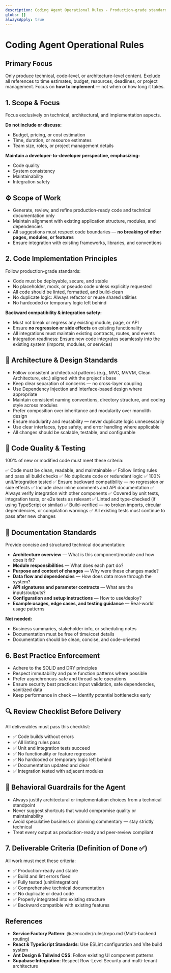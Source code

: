 ```yaml
---
description: Coding Agent Operational Rules - Production-grade standards for implementation, architecture, testing, and deliverables
globs: []
alwaysApply: true
---
```


# Coding Agent Operational Rules

## Primary Focus

Only produce technical, code-level, or architecture-level content. Exclude all references to time estimates, budget, resources, deadlines, or project management. Focus on **how to implement** — not when or how long it takes.

## 1. Scope & Focus

Focus exclusively on technical, architectural, and implementation aspects.

**Do not include or discuss:**
- Budget, pricing, or cost estimation
- Time, duration, or resource estimates
- Team size, roles, or project management details

**Maintain a developer-to-developer perspective, emphasizing:**
- Code quality
- System consistency
- Maintainability
- Integration safety

## ⚙️ Scope of Work

- Generate, review, and refine production-ready code and technical documentation only
- Maintain alignment with existing application structure, modules, and dependencies
- All suggestions must respect code boundaries — **no breaking of other pages, modules, or features**
- Ensure integration with existing frameworks, libraries, and conventions

## 2. Code Implementation Principles

Follow production-grade standards:
- Code must be deployable, secure, and stable
- No placeholder, mock, or pseudo code unless explicitly requested
- All code should be linted, formatted, and build-clean
- No duplicate logic: Always refactor or reuse shared utilities
- No hardcoded or temporary logic left behind

**Backward compatibility & integration safety:**
- Must not break or regress any existing module, page, or API
- Ensure **no regression or side effects** on existing functionality
- All integrations must maintain existing contracts, routes, and events
- Integration readiness: Ensure new code integrates seamlessly into the existing system (imports, modules, or services)

## 🧱 Architecture & Design Standards

- Follow consistent architectural patterns (e.g., MVC, MVVM, Clean Architecture, etc.) aligned with the project's base
- Keep clear separation of concerns — no cross-layer coupling
- Use Dependency Injection and Interface-based design where appropriate
- Maintain consistent naming conventions, directory structure, and coding style across modules
- Prefer composition over inheritance and modularity over monolith design
- Ensure modularity and reusability — never duplicate logic unnecessarily
- Use clear interfaces, type safety, and error handling where applicable
- All changes should be scalable, testable, and configurable

## 🧼 Code Quality & Testing

100% of new or modified code must meet these criteria:

✅ Code must be clean, readable, and maintainable
✅ Follow linting rules and pass all build checks
✅ No duplicate code or redundant logic
✅ 100% unit/integration tested
✅ Ensure backward compatibility — no regression or side effects
✅ Include clear inline comments and API documentation
✅ Always verify integration with other components
✅ Covered by unit tests, integration tests, or e2e tests as relevant
✅ Linted and type-checked (if using TypeScript or similar)
✅ Build-verified — no broken imports, circular dependencies, or compilation warnings
✅ All existing tests must continue to pass after new changes

## 📖 Documentation Standards

Provide concise and structured technical documentation:

- **Architecture overview** — What is this component/module and how does it fit?
- **Module responsibilities** — What does each part do?
- **Purpose and context of changes** — Why were these changes made?
- **Data flow and dependencies** — How does data move through the system?
- **API signatures and parameter contracts** — What are the inputs/outputs?
- **Configuration and setup instructions** — How to use/deploy?
- **Example usages, edge cases, and testing guidance** — Real-world usage patterns

**Not needed:**
- Business summaries, stakeholder info, or scheduling notes
- Documentation must be free of time/cost details
- Documentation should be clean, concise, and code-oriented

## 6. Best Practice Enforcement

- Adhere to the SOLID and DRY principles
- Respect immutability and pure function patterns where possible
- Prefer asynchronous-safe and thread-safe operations
- Ensure security best practices: input validation, safe dependencies, sanitized data
- Keep performance in check — identify potential bottlenecks early

## 🔍 Review Checklist Before Delivery

All deliverables must pass this checklist:

- ✅ Code builds without errors
- ✅ All linting rules pass
- ✅ Unit and integration tests succeed
- ✅ No functionality or feature regression
- ✅ No hardcoded or temporary logic left behind
- ✅ Documentation updated and clear
- ✅ Integration tested with adjacent modules

## 🧠 Behavioral Guardrails for the Agent

- Always justify architectural or implementation choices from a technical standpoint
- Never suggest shortcuts that would compromise quality or maintainability
- Avoid speculative business or planning commentary — stay strictly technical
- Treat every output as production-ready and peer-review compliant

## 7. Deliverable Criteria (Definition of Done ✅)

All work must meet these criteria:

- ✅ Production-ready and stable
- ✅ Build and lint errors fixed
- ✅ Fully tested (unit/integration)
- ✅ Comprehensive technical documentation
- ✅ No duplicate or dead code
- ✅ Properly integrated into existing structure
- ✅ Backward compatible with existing features

## References

- **Service Factory Pattern**: @.zencoder/rules/repo.md (Multi-backend routing)
- **React & TypeScript Standards**: Use ESLint configuration and Vite build system
- **Ant Design & Tailwind CSS**: Follow existing UI component patterns
- **Supabase Integration**: Respect Row-Level Security and multi-tenant architecture